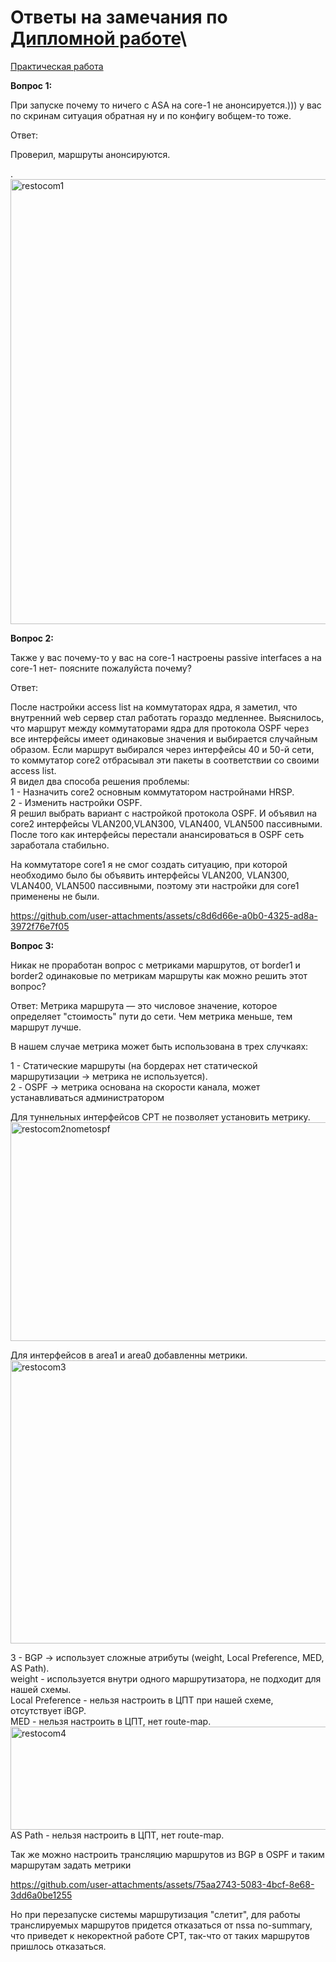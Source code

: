 # Ответы на замечания по [Дипломной работе](https://github.com/Targitay99/ntw-diplom)\
[Практическая работа](https://github.com/Targitay99/ntw-diplom/blob/main/Files/My_work_ver2.pkt)

**Вопрос 1:**

 При запуске почему то ничего с ASA на core-1 не анонсируется.)))
 у вас по скринам ситуация обратная ну и по конфигу вобщем-то тоже.
 
Ответ: 
 
 Проверил, маршруты анонсируются. 
 
.<img width="709" height="712" alt="restocom1" src="https://github.com/user-attachments/assets/cfc25eeb-4131-4e8a-9b3c-b673067bd93e" />


 **Вопрос 2:**
 
Также у вас почему-то у вас на core-1 настроены passive interfaces а на core-1 нет- поясните пожалуйста почему?
 
Ответ: 

 После настройки access list на коммутаторах ядра, я заметил, что внутренний web сервер стал работать гораздо медленнее.
Выяснилось, что маршрут между коммутаторами ядра для протокола OSPF через все интерфейсы имеет одинаковые значения 
и выбирается случайным образом. Если маршрут выбирался через интерфейсы 40 и 50-й сети, то коммутатор core2 отбрасывал
эти пакеты в соответствии со своими access list.\
 Я видел два способа решения проблемы:\
 1 - Назначить core2 основным коммутатором настройнами HRSP.\
 2 - Изменить настройки OSPF.\
Я решил выбрать вариант с настройкой протокола OSPF. И объявил на core2 интерфейсы VLAN200,VLAN300, VLAN400,
VLAN500 пассивными. После того как интерфейсы перестали анансироваться в OSPF сеть заработала стабильно. 

 На коммутаторе core1 я не смог создать ситуацию, при которой необходимо было бы объявить интерфейсы VLAN200,
 VLAN300, VLAN400, VLAN500 пассивными, поэтому эти настройки для core1 применены не были.
 

https://github.com/user-attachments/assets/c8d6d66e-a0b0-4325-ad8a-3972f76e7f05


 **Вопрос 3:**


 Никак не проработан вопрос с метриками маршрутов, от border1 и border2 одинаковые по метрикам маршруты как можно 
 решить этот вопрос?

Ответ: 
 Метрика маршрута — это числовое значение, которое определяет "стоимость" пути до сети. Чем метрика меньше, тем маршрут лучше.

 В нашем случае метрика может быть использована в трех случкаях:

 1 - Статические маршруты (на бордерах нет статической маршрутизации → метрика не используется).\
 2 - OSPF → метрика основана на скорости канала, может устанавливаться администратором

   Для туннельных интерфейсов CPT не позволяет установить метрику.\
   <img width="673" height="350" alt="restocom2nometospf" src="https://github.com/user-attachments/assets/6f6dc65a-d030-4aaa-bd4d-1d8b6a6fa146" />
   
 
   Для интерфейсов в area1 и area0 добавленны метрики.\
    <img width="1364" height="453" alt="restocom3" src="https://github.com/user-attachments/assets/432b69e0-c6f1-4e6a-9af7-7c9b0fd21976" />
  

 3 - BGP → использует сложные атрибуты (weight, Local Preference, MED, AS Path).\
    weight - используется внутри одного маршрутизатора, не подходит для нашей схемы.\
    Local Preference - нельзя настроить в ЦПТ при нашей схеме, отсутствует iBGP.\
    MED - нельзя настроить в ЦПТ, нет route-map.\
    <img width="831" height="165" alt="restocom4" src="https://github.com/user-attachments/assets/55e172ed-d0c7-4b24-af01-8a6a8a4560f6" />\
    AS Path - нельзя настроить в ЦПТ, нет route-map.

Так же можно настроить трансляцию маршрутов из BGP в OSPF и таким маршрутам задать метрики


https://github.com/user-attachments/assets/75aa2743-5083-4bcf-8e68-3dd6a0be1255


Но при перезапуске системы маршрутизация "слетит", для работы транслируемых маршрутов придется
отказаться от nssa no-summary, что приведет к некоректной работе CPT, так-что от таких 
маршрутов пришлось отказаться.
  





